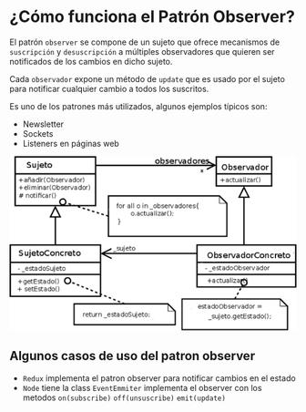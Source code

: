# ¿Cómo funciona el Patrón Observer?

El patrón `observer` se compone de un sujeto que ofrece mecanismos de `suscripción` y `desuscripción` a múltiples observadores que quieren ser notificados de los cambios en dicho sujeto. 

Cada `observador` expone un método de `update` que es usado por el sujeto para notificar cualquier cambio a todos los suscritos.

Es uno de los patrones más utilizados, algunos ejemplos típicos son:

- Newsletter
- Sockets
- Listeners en páginas web

![](img/Observer.png)

## Algunos casos de uso del patron observer

- `Redux` implementa el patron observer para notificar cambios en el estado 
- `Node` tiene la class `EventEmmiter` implementa el observer con los metodos `on(subscribe)` `off(unsuscribe)` `emit(update)`